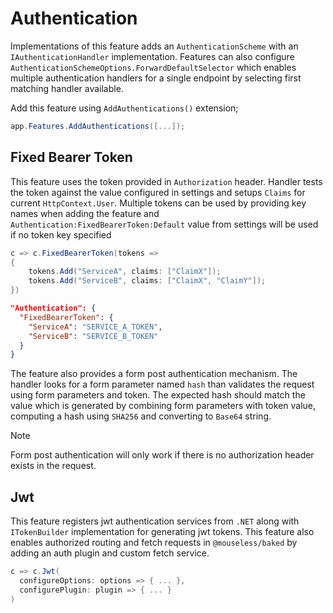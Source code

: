 # Authentication

Implementations of this feature adds an `AuthenticationScheme` with an
`IAuthenticationHandler` implementation. Features can also configure
`AuthenticationSchemeOptions.ForwardDefaultSelector` which enables multiple
authentication handlers for a single endpoint by selecting first matching
handler available.

Add this feature using `AddAuthentications()` extension;

```csharp
app.Features.AddAuthentications([...]);
```

## Fixed Bearer Token

This feature uses the token provided in `Authorization` header. Handler tests
the token against the value configured in settings and setups `Claims` for
current `HttpContext.User`. Multiple tokens can be used by providing key names
when adding the feature and `Authentication:FixedBearerToken:Default` value from
settings will be used if no token key specified

```csharp
c => c.FixedBearerToken(tokens =>
{
    tokens.Add("ServiceA", claims: ["ClaimX"]);
    tokens.Add("ServiceB", claims: ["ClaimX", "ClaimY"]);
})
```

```json
"Authentication": {
  "FixedBearerToken": {
    "ServiceA": "SERVICE_A_TOKEN",
    "ServiceB": "SERVICE_B_TOKEN"
  }
}
```

The feature also provides a form post authentication mechanism. The handler
looks for a form parameter named `hash` than validates the request using form
parameters and token. The expected hash should match the value which is
generated by combining form parameters with token value, computing a hash using
`SHA256` and converting to `Base64` string.

> [!NOTE]
>
> Form post authentication will only work if there is no authorization header
> exists in the request.

## Jwt

This feature registers jwt authentication services from `.NET` along with
`ITokenBuilder` implementation for generating jwt tokens. This feature also
enables authorized routing and fetch requests in `@mouseless/baked` by adding an
auth plugin and custom fetch service.

```csharp
c => c.Jwt(
  configureOptions: options => { ... },
  configurePlugin: plugin => { ... }
)
